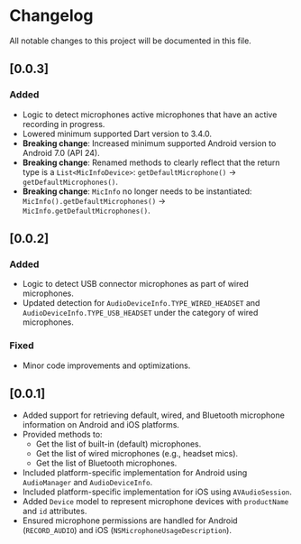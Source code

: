# Changelog

All notable changes to this project will be documented in this file.

## [0.0.3]
### Added
- Logic to detect microphones active microphones that have an active recording in progress.
- Lowered minimum supported Dart version to 3.4.0.
- **Breaking change**: Increased minimum supported Android version to Android 7.0 (API 24).
- **Breaking change**: Renamed methods to clearly reflect that the return type is a `List<MicInfoDevice>`: `getDefaultMicrophone()` -> `getDefaultMicrophones()`.
- **Breaking change**: `MicInfo` no longer needs to be instantiated: `MicInfo().getDefaultMicrophones()` -> `MicInfo.getDefaultMicrophones()`.

## [0.0.2]
### Added
- Logic to detect USB connector microphones as part of wired microphones.
- Updated detection for `AudioDeviceInfo.TYPE_WIRED_HEADSET` and `AudioDeviceInfo.TYPE_USB_HEADSET` under the category of wired microphones.

### Fixed
- Minor code improvements and optimizations.

## [0.0.1]
- Added support for retrieving default, wired, and Bluetooth microphone information on Android and iOS platforms.
- Provided methods to:
    - Get the list of built-in (default) microphones.
    - Get the list of wired microphones (e.g., headset mics).
    - Get the list of Bluetooth microphones.
- Included platform-specific implementation for Android using `AudioManager` and `AudioDeviceInfo`.
- Included platform-specific implementation for iOS using `AVAudioSession`.
- Added `Device` model to represent microphone devices with `productName` and `id` attributes.
- Ensured microphone permissions are handled for Android (`RECORD_AUDIO`) and iOS (`NSMicrophoneUsageDescription`).
